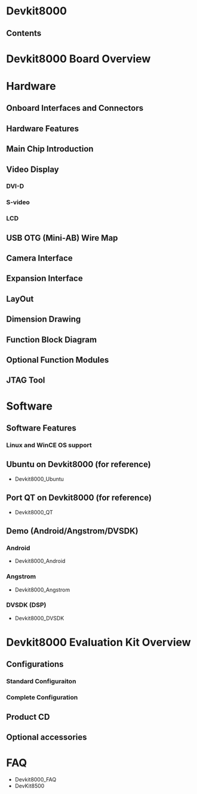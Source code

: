 # Devkit8000
## Contents
# **Devkit8000 Board Overview**
# **Hardware**
## Onboard Interfaces and Connectors
## Hardware Features
## Main Chip Introduction
## Video Display
### DVI-D
### S-video
### LCD
## USB OTG (Mini-AB) Wire Map
## Camera Interface
## Expansion Interface
## LayOut
## Dimension Drawing
## Function Block Diagram
## Optional Function Modules
## JTAG Tool
# **Software**
## Software Features
### Linux and WinCE OS support
## Ubuntu on Devkit8000 (for reference)
* Devkit8000_Ubuntu
## Port QT on Devkit8000 (for reference)
* Devkit8000_QT
## Demo (Android/Angstrom/DVSDK)
### Android
* Devkit8000_Android
### Angstrom
* Devkit8000_Angstrom
### DVSDK (DSP)
* Devkit8000_DVSDK
# **Devkit8000 Evaluation Kit Overview**
## Configurations
### Standard Configuraiton
### Complete Configuration
## Product CD
## Optional accessories
# **FAQ**
* Devkit8000_FAQ
* DevKit8500
